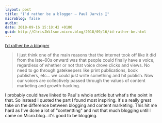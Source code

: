 ```yaml
---
layout: post
title: "I’d rather be a blogger – Paul Jarvis 🔗"
microblog: false
audio: 
date: 2018-09-16 15:10:42 +0100
guid: http://ChrisJWilson.micro.blog/2018/09/16/id-rather-be.html
---
```

[I’d rather be a blogger](https://pjrvs.com/blogger/?mc_cid=aa65d786c3&mc_eid=d098183321)

> I just think one of the main reasons that the internet took off like it did from the late–90s onward was that people could finally have a voice, regardless of whether or not that voice drove clicks and views. No need to go through gatekeepers like print publications, book publishers, etc… we could just write something and hit publish. Now our voices are collectively passed through the values of content marketing and growth-hacking.

I probably could have linked to Paul's whole article but what's the point in that. So instead I quoted the part I found most inspiring. It's a really great take on the difference between blogging and content marketing. This hit me hard as I've done a lot of "contentting" and not that much blogging until I came on Micro.blog...it's good to be blogging. 
